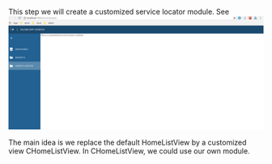 This step we will create a customized service locator module.
See  ![step6.png](step6.png)

The main idea is we replace the default HomeListView by a customized view CHomeListView. In CHomeListView, we could use our own module.
